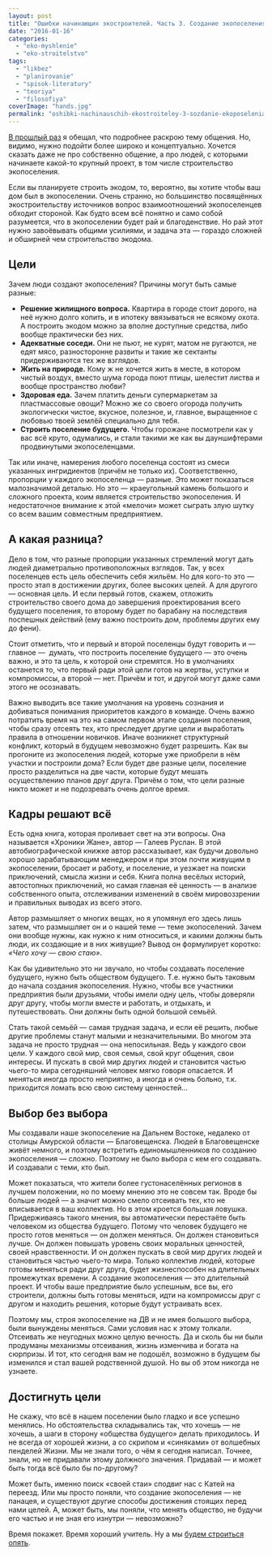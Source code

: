 ```yaml
---
layout: post
title: "Ошибки начинающих экостроителей. Часть 3. Создание экопоселения"
date: "2016-01-16"
categories: 
  - "eko-myshlenie"
  - "eko-stroitelstvo"
tags: 
  - "likbez"
  - "planirovanie"
  - "spisok-literatury"
  - "teoriya"
  - "filosofiya"
coverImage: "hands.jpg"
permalink: "oshibki-nachinauschih-ekostroiteley-3-sozdanie-ekoposelenia/"
---
```


[В прошлый раз](/oshibki-nachinayuschih-ekostroitelei-2/) я обещал, что подробнее раскрою тему общения. Но, видимо, нужно подойти более широко и концептуально. Хочется сказать даже не про собственно общение, а про людей, с которыми начинаете какой-то крупный проект, в том числе строительство экопоселения.

Если вы планируете строить экодом, то, вероятно, вы хотите чтобы ваш дом был в экопоселении. Очень странно, но большинство посвящённых экостроительству источников вопрос взаимоотношений экопоселенцев обходит стороной. Как будто всем всё понятно и само собой разумеется, что в экопоселении будет рай и благоденствие. Но рай этот нужно завоёвывать общими усилиями, и задача эта — гораздо сложней и обширней чем строительство экодома.

## Цели

Зачем люди создают экопоселения? Причины могут быть самые разные:

- **Решение жилищного вопроса.** Квартира в городе стоит дорого, на неё нужно долго копить, и в ипотеку ввязываться не всякому охота. А построить экодом можно за вполне доступные средства, либо вообще практически без них.
- **Адекватные соседи.** Они не пьют, не курят, матом не ругаются, не едят мясо, разносторонне развиты и такие же сектанты придерживаются тех же взглядов.
- **Жить на природе.** Кому ж не хочется жить в месте, в котором чистый воздух, вместо шума города поют птицы, шелестит листва и вообще пространство любви?
- **Здоровая еда.** Зачем платить деньги супермаркетам за пластмассовые овощи? Можно же со своего огорода получить экологически чистое, вкусное, полезное, и, главное, выращенное с любовью твоей землёй специально для тебя.
- **Строить поселение будущего.** Чтобы горожане посмотрели как у вас всё круто, одумались, и стали такими же как вы дауншифтерами продвинутыми экопоселенцами.

Так или иначе, намерения любого поселенца состоят из смеси указанных ингридиентов (причём не только их). Соответственно, пропорции у каждого экопоселенца — разные. Это может показаться малозначимой деталью. Но это — краеугольный камень большого и сложного проекта, коим является строительство экопоселения. И недостаточное внимание к этой «мелочи» может сыграть злую шутку со всем вашим совместным предприятием.

## А какая разница?

Дело в том, что разные пропорции указанных стремлений могут дать людей диаметрально противоположных взглядов. Так, у всех поселенцев есть цель обеспечить себя жильём. Но для кого-то это — просто этап в достижении других, более высоких целей. А для другого — основная цель. И если первый готов, скажем, отложить строительство своего дома до завершения проектирования всего будущего поселения, то второму будет по барабану на последствия поспешных действий (ему важно построить дом, проблемы других ему до фени).

Стоит отметить, что и первый и второй поселенцы будут говорить и — главное —  думать, что построить поселение будущего — это очень важно, и это та цель, к которой они стремятся. Но в умолчаниях останется то, что первый ради этой цели готов на жертвы, уступки и компромиссы, а второй — нет. Причём и тот, и другой могут даже сами этого не осознавать.

Важно выводить все такие умолчания на уровень сознания и добиваться понимания приоритетов каждого в команде. Очень важно потратить время на это на самом первом этапе создания поселения, чтобы сразу отсеять тех, кто преследует другие цели и выработать правила в отношении новичков. Иначе возникнет структурный конфликт, который в будущем невозможно будет разрешить. Как вы прогоните из экопоселения людей, которые уже приобрели в нём участки и построили дома? Если будет две разные цели, поселение просто разделиться на две части, которые будут мешать осуществлению планов друг друга. Причём о том, что цели разные никто может и не подозревать очень долгое время.

## Кадры решают всё

Есть одна книга, которая проливает свет на эти вопросы. Она называется «Хроники Жане», автор — Галеев Руслан. В этой автобиографической книжке автор рассказывает, как будучи довольно хорошо зарабатывающим менеджером и при этом почти живущим в экопоселении, бросает и работу, и поселение, и уезжает на поиски приключений, смысла жизни и себя. Книга полна весёлых историй, автостопных приключений, но самая главная её ценность — в анализе собственного опыта, отслеживании изменений в своём мировоззрении и правильных выводах из всего этого.

Автор размышляет о многих вещах, но я упомянул его здесь лишь затем, что размышляет он и о нашей теме — теме экопоселений. Зачем они вообще нужны, как нужно к ним относиться, и какими должны быть люди, их создающие и в них живущие? Вывод он формулирует коротко: _«Чего хочу — свою стаю»_.

Как бы удивительно это ни звучало, но чтобы создавать поселение будущего, нужно быть обществом будущего. Т.е. нужно быть таковым до начала создания экопоселения. Нужно, чтобы все участники предприятия были друзьями, чтобы имели одну цель, чтобы доверяли друг другу, чтобы могли вместе и работать, и отдыхать, и путешествовать. Они должны быть одной большой семьёй.

Стать такой семьёй — самая трудная задача, и если её решить, любые другие проблемы станут малыми и незначительными. Во многом эта задача не просто трудная — она непосильная. Ведь у каждого свои цели. У каждого свой мир, своя семья, свой круг общения, свои интересы. И пускать в свой мир других людей и становится частью чьего-то мира сегодняшний человек мягко говоря опасается. И меняться иногда просто неприятно, а иногда и очень больно, т.к. приходится ломать всю свою систему ценностей...

## Выбор без выбора

Мы создавали наше экопоселение на Дальнем Востоке, недалеко от столицы Амурской области — Благовещенска. Людей в Благовещенске живёт немного, и поэтому встретить единомышленников по созданию экопоселения — сложно. Поэтому не было выбора с кем его создавать. И создавали с теми, кто был.

Может показаться, что жители более густонаселённых регионов в лучшем положении, но по моему мнению это не совсем так. Вроде бы больше людей — а значит можно смело отсеивать тех, кто не вписывается в ваш коллектив. Но в этом кроется большая ловушка. Придерживаясь такого мнения, вы автоматически перестаёте быть человеком из общества будущего. Потому что человек будущего не просто готов меняться — он должен меняться. Он должен становиться лучше. Он должен повышать уровень своих моральных ценностей, своей нравственности. И он должен пускать в свой мир других людей и становиться частью чьего-то мира. Только коллектив людей, которые готовы меняться ради друг друга, будет жизнеспособен на длительных промежутках времени. А создание экопоселения — это длительный проект. И чтобы ваше предприятие было успешным, все вы, его строители, должны быть готовы меняться, идти на компромиссы друг с другом и находить решения, которые будут устраивать всех.

Поэтому мы, строя экопоселение на ДВ и не имея большого выбора, были вынуждены меняться. Сами условия нас к этому толкали. Отсеивать же неугодных можно целую вечность. Да и сколь бы ни были продуманы механизмы отсеивания, жизнь изменчива и богата на сюрпризы. И тот, кто сегодня вам не подошёл, возможно в будущем бы изменился и стал вашей родственной душой. Но вы об этом никогда не узнаете.

## Достигнуть цели

Не скажу, что всё в нашем поселении было гладко и все успешно менялись. Но обстоятельства складывались так, что хочешь — не хочешь, а шаги в сторону «общества будущего» делать приходилось. И не всегда от хорошей жизни, а со скрипом и «синяками» от волшебных пенделей Жизни. Мы не знали того, о чём я сегодня написал. Точнее, знали, но не придавали этому должного значения. Придавай — и может быть тогда всё было бы по-другому?

Может быть, именно поиск «своей стаи» сподвиг нас с Катей на переезд. Или мы просто поняли, что создание экопоселения — не панацея, и существуют другие способы достижения стоящих перед нами целей. А, может быть, мы поняли, что менять общество, не будучи его частью и не зная его изнутри — невозможно?

Время покажет. Время хороший учитель. Ну а мы [будем строиться опять](/svoboda-iznutri-vozvraschaetsya/).

